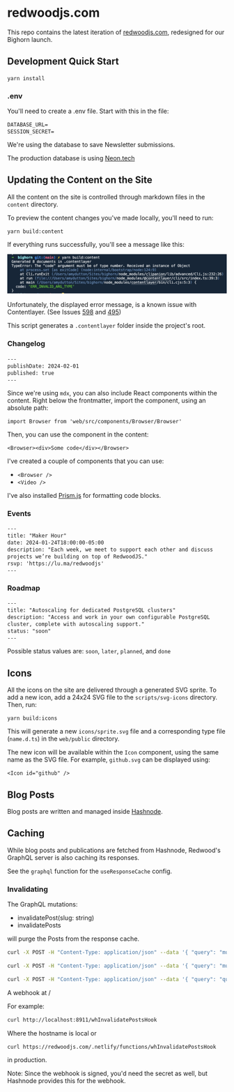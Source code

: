 # redwoodjs.com

This repo contains the latest iteration of [redwoodjs.com](https://redwoodjs.com), redesigned for our Bighorn launch.

## Development Quick Start

```
yarn install
```

### .env

You'll need to create a .env file. Start with this in the file:

```
DATABASE_URL=
SESSION_SECRET=
```

We're using the database to save Newsletter submissions.

The production database is using [Neon.tech](https://neon.tech/)

## Updating the Content on the Site

All the content on the site is controlled through markdown files in the `content` directory.

To preview the content changes you've made locally, you'll need to run:

```
yarn build:content
```

If everything runs successfully, you'll see a message like this:

![](/images/contentlayer-success.png)

Unfortunately, the displayed error message, is a known issue with Contentlayer. (See Issues [598](https://github.com/contentlayerdev/contentlayer/issues/598) and [495](https://github.com/contentlayerdev/contentlayer/issues/495))

This script generates a `.contentlayer` folder inside the project's root.

### Changelog

```
---
publishDate: 2024-02-01
published: true
---
```

Since we're using `mdx`, you can also include React components within the content. Right below the frontmatter, import the component, using an absolute path:

```
import Browser from 'web/src/components/Browser/Browser'
```

Then, you can use the component in the content:

```
<Browser><div>Some code</div></Browser>
```

I've created a couple of components that you can use:
- `<Browser />`
- `<Video />`

I've also installed [Prism.js](https://prismjs.com/) for formatting code blocks.

### Events

```
---
title: "Maker Hour"
date: 2024-01-24T18:00:00-05:00
description: "Each week, we meet to support each other and discuss projects we’re building on top of RedwoodJS."
rsvp: 'https://lu.ma/redwoodjs'
---
```

### Roadmap

```
---
title: "Autoscaling for dedicated PostgreSQL clusters"
description: "Access and work in your own configurable PostgreSQL cluster, complete with autoscaling support."
status: "soon"
---
```

Possible status values are: `soon`, `later`, `planned`, and `done`

## Icons

All the icons on the site are delivered through a generated SVG sprite. To add a new icon, add a 24x24 SVG file to the `scripts/svg-icons` directory. Then, run:

```
yarn build:icons
```

This will generate a new `icons/sprite.svg` file and a corresponding type file (`name.d.ts`) in the `web/public` directory.

The new icon will be available within the `Icon` component, using the same name as the SVG file. For example, `github.svg` can be displayed using:

```
<Icon id="github" />
```

## Blog Posts

Blog posts are written and managed inside [Hashnode](https://hashnode.com/).

## Caching

While blog posts and publications are fetched from Hashnode, Redwood's GraphQL server is also caching its responses.

See the `graphql` function for the `useResponseCache` config.

### Invalidating

The GraphQL mutations:

* invalidatePost(slug: string)
* invalidatePosts

will purge the Posts from the response cache.

```bash
curl -X POST -H "Content-Type: application/json" --data '{ "query": "mutation { invalidatePosts }" }' https://redwoodjs.com/.netlify/functions/graphql
```

```bash
curl -X POST -H "Content-Type: application/json" --data '{ "query": "mutation { invalidatePost(slug: \"rsc-now-in-redwoodjs\") }" }' https://redwoodjs.com/.netlify/functions/graphql
```


```bash
curl -X POST -H "Content-Type: application/json" --data '{ "query": "query { post(slug: \"rsc-now-in-redwoodjs\") { id, title } }" }' https://redwoodjs.com/.netlify/functions/graphql
```


A webhook at /

For example:

```bash
curl http://localhost:8911/whInvalidatePostsHook
```

Where the hostname is local or

```bash
curl https://redwoodjs.com/.netlify/functions/whInvalidatePostsHook
```

in production.

Note: Since the webhook is signed, you'd need the secret as well, but Hashnode provides this for the webhook.
